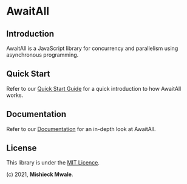 # AwaitAll

## Introduction

AwaitAll is a JavaScript library for concurrency and parallelism using asynchronous programming.

## Quick Start

Refer to our [Quick Start Guide](./docs/quick-start.md) for a quick introduction to how AwaitAll works.

## Documentation

Refer to our [Documentation](./docs/home.md) for an in-depth look at AwaitAll.

## License

This library is under the [MIT Licence](https://).

(c) 2021, __Mishieck Mwale__.